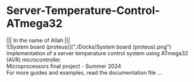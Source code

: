 # Server-Temperature-Control-ATmega32 
||| In the name of Allah |||</br> 
![System board (proteus)]("./Docks/System board (proteus).png") </br >
Implementation of a server temperature control system using ATmega32 (AVR) microcontroller.</br > 
Microprocessors final project - Summer 2024</br > 
For more guides and examples, read the documentation file ...
